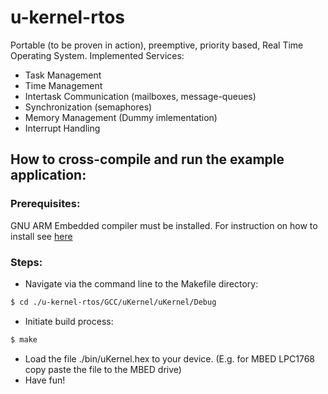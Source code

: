 # u-kernel-rtos

Portable (to be proven in action), preemptive, priority based, Real Time Operating System. Implemented Services:

- Task Management
- Time Management
- Intertask Communication (mailboxes, message-queues)
- Synchronization (semaphores)
- Memory Management (Dummy imlementation)
- Interrupt Handling

## How to cross-compile and run the example application:
### Prerequisites:
GNU ARM Embedded compiler must be installed. For instruction on how to install see [here](https://launchpad.net/gcc-arm-embedded)

### Steps:
- Navigate via the command line to the Makefile directory:
```sh
$ cd ./u-kernel-rtos/GCC/uKernel/uKernel/Debug
```
- Initiate build process:
```sh
$ make
```
- Load the file ./bin/uKernel.hex to your device. (E.g. for MBED LPC1768 copy paste the file to the MBED drive)
- Have fun!
